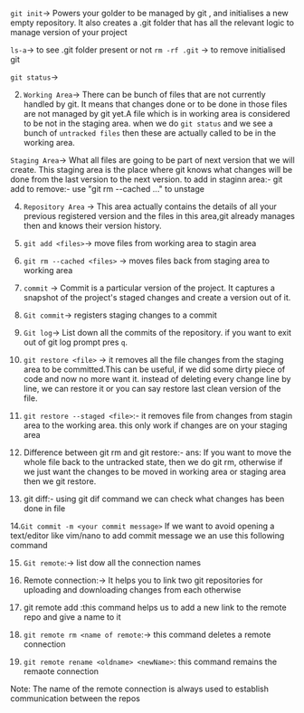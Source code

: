 `git init`-> Powers your golder to be managed by git , and initialises a new empty repository. It also creates a .git folder that has all the relevant logic to manage version of your project

`ls-a`-> to see .git folder present or not
`rm -rf .git` -> to remove initialised git

`git status`->

2. `Working Area`-> There can be bunch of files that are not currently handled by git.
It means that changes done or to be done in those files are not managed by git yet.A file which is in working area is considered to be not in the staging area. when we do  `git status` and we see a bunch of `untracked files` then these are actually called to be in the working area.

`Staging Area`-> What all files are going to be part of next version that we will create. This staging area is the place where git knows what changes will be done from the last version to the next version.
    to add in staginn area:- git add <FileName>
    to remove:- use "git rm --cached <file>..." to unstage

4. `Repository Area` -> This area actually contains the details of all your previous registered version and the files in this area,git already manages then and knows their version history.

5. `git add <files>`-> move files from working area to stagin area

6. `git rm --cached <files>` -> moves files back from staging area to working area

7. `commit` -> Commit is a particular version of the project. It captures a snapshot of the project's staged changes and create a version out of it.

8. `Git commit`-> registers staging changes to a commit

9. `Git log`-> List down all the commits of the repository. if you want to exit out of git log prompt pres `q`.

10. `git restore <file>` -> it removes all the file changes from the staging area to be committed.This can be useful, if we did some dirty piece of code and now no more want it. instead of deleting every change line by line, we can restore it or you can say restore last clean version of the file.


11. `git restore --staged <file>`:- it removes file from changes from stagin area to the working area.
this only work if changes are on your staging area


12. Difference between git rm and git restore:-
ans: If you want to move the whole file back to the untracked state, then we do git rm, otherwise if we just want the changes to be moved in working area or staging area then we git restore.


13. git diff:- using git dif command we can check what changes has been done in file

14.`Git commit -m <your commit message>` If we want to avoid opening a text/editor like vim/nano to add commit message we an use this following command

15. `Git remote`:-> list dow all the connection names

16. Remote connection:-> It helps you to link two git repositories for uploading and downloading changes from each otherwise

17. git remote add <name of remote> <link of the remote>:this command helps us to add a new link to the remote repo and give a name to it

18. `git remote rm <name of remote`:-> this command deletes a remote connection

19. `git remote rename <oldname> <newName>`: this command remains the remaote connection

Note: The name of the remote connection is always used to establish communication between the repos
